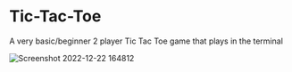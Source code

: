 # Tic-Tac-Toe
A very basic/beginner 2 player Tic Tac Toe game that plays in the terminal

![Screenshot 2022-12-22 164812](https://user-images.githubusercontent.com/57479494/209249182-ba5eebb4-17a2-474c-94cf-411fb9d4cd1a.jpg)
